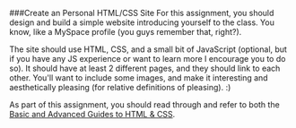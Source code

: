 ###Create an Personal HTML/CSS Site
For this assignment, you should design and build a simple website introducing yourself to the class. You know, like a MySpace profile (you guys remember that, right?).

The site should use HTML, CSS, and a small bit of JavaScript (optional, but if you have any JS experience or want to learn more I encourage you to do so). It should have at least 2 different pages, and they should link to each other. You'll want to include some images, and make it interesting and aesthetically pleasing (for relative definitions of pleasing). :)

As part of this assignment, you should read through and refer to both the [Basic and Advanced Guides to HTML & CSS](http://learn.shayhowe.com).
